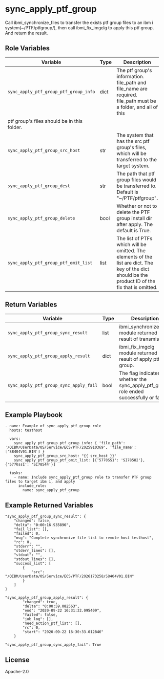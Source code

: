 sync_apply_ptf_group
=========
Call ibmi_synchronize_files to transfer the exists ptf group files to an ibm i system(~/PTF/ptfgroup/), then call ibmi_fix_imgclg to apply this
ptf group. And return the result.

Role Variables
--------------

| Variable                                | Type          | Description                                                        |
|-----------------------------------------|---------------|--------------------------------------------------------------------|
| `sync_apply_ptf_group_ptf_group_info`   | dict          | The ptf group's information. file_path and file_name are required. file_path must be a folder, and all of this
ptf group's files should be in this folder. |
| `sync_apply_ptf_group_src_host`         | str           | The system that has the src ptf group's files, which will be transferred to the target system.|
| `sync_apply_ptf_group_dest`             | str           | The path that ptf group files would be transferred to. Default is "~/PTF/ptfgroup".  |
| `sync_apply_ptf_group_delete`           | bool          | Whether or not to delete the PTF group install dir after apply. The default is True.  |
| `sync_apply_ptf_group_ptf_omit_list`    | list          | The list of PTFs which will be omitted. The elements of the list are dict. The key of the dict should be the product ID of the fix that is omitted.  |

Return Variables
--------------

| Variable                               | Type          | Description                                               |
|----------------------------------------|---------------|-----------------------------------------------------------|
| `sync_apply_ptf_group_sync_result`     | list          | ibmi_synchronize_files module returned result of transmission.               |
| `sync_apply_ptf_group_apply_result`    | dict          | ibmi_fix_imgclg module returned result of apply ptf group.                 |
| `sync_apply_ptf_group_sync_apply_fail` | bool          | The flag indicates whether the sync_apply_ptf_group role ended successfully or failed. |

Example Playbook
----------------
```
- name: Example of sync_apply_ptf_group role
  hosts: testhost

  vars:
    sync_apply_ptf_group_ptf_group_info: { 'file_path': '/QIBM/UserData/OS/Service/ECS/PTF/2025910369', 'file_name': ['S8404V01.BIN'] }
    sync_apply_ptf_group_src_host: "{{ src_host }}"
    sync_apply_ptf_group_ptf_omit_list: [{'5770SS1': 'SI78582'}, {'5770ss1': 'SI78544'}]

  tasks:
    - name: Include sync_apply_ptf_group role to transfer PTF group files to target ibm i, and apply
      include_role:
        name: sync_apply_ptf_group

```
Example Returned Variables
----------------
```
"sync_apply_ptf_group_sync_result": {
    "changed": false,
    "delta": "0:00:16.935896",
    "fail_list": [],
    "failed": 0,
    "msg": "Complete synchronize file list to remote host testhost",
    "rc": 0,
    "stderr": "",
    "stderr_lines": [],
    "stdout": "",
    "stdout_lines": [],
    "success_list": [
        {
            "src": "/QIBM/UserData/OS/Service/ECS/PTF/2026173258/S8404V01.BIN"
        }
    ]
}

"sync_apply_ptf_group_apply_result": {
        "changed": true,
        "delta": "0:00:59.082563",
        "end": "2020-09-22 16:31:32.095409",
        "failed": false,
        "job_log": [],
        "need_action_ptf_list": [],
        "rc": 0,
        "start": "2020-09-22 16:30:33.012846"
    }

"sync_apply_ptf_group_sync_apply_fail": True
```
License
-------

Apache-2.0
